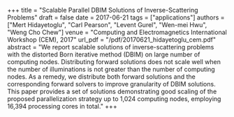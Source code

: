 +++
title = "Scalable Parallel DBIM Solutions of Inverse-Scattering Problems"
draft = false
date = 2017-06-21
tags = ["applications"]
authors = ["Mert Hidayetoglu", "Carl Pearson", "Levent Gurel", "Wen-mei Hwu", "Weng Cho Chew"]
venue = "Computing and Electromagnetics International Workshop (CEM), 2017"
url_pdf = "/pdf/20170621_hidayetoglu_cem.pdf"
abstract = "We report scalable solutions of inverse-scattering problems with the distorted Born iterative method (DBIM) on large number of computing nodes. Distributing forward solutions does not scale well when the number of illuminations is not greater than the number of computing nodes. As a remedy, we distribute both forward solutions and the corresponding forward solvers to improve granularity of DBIM solutions. This paper provides a set of solutions demonstrating good scaling of the proposed parallelization strategy up to 1,024 computing nodes, employing 16,394 processing cores in total."
+++
